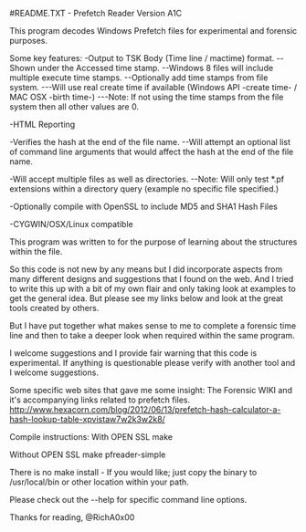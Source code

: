 #README.TXT - Prefetch Reader Version A1C

This program decodes Windows Prefetch files for experimental and forensic purposes. 

Some key features:
-Output to TSK Body (Time line / mactime) format.
--Shown under the Accessed time stamp.
--Windows 8 files will include multiple execute time stamps. 
--Optionally add time stamps from file system.
---Will use real create time if available (Windows API -create time- / MAC OSX -birth time-) 
---Note: If not using the time stamps from the file system then all other values are 0.

-HTML Reporting

-Verifies the hash at the end of the file name.
--Will attempt an optional list of command line arguments that would affect the hash at the end of the file name.

-Will accept multiple files as well as directories.
--Note: Will only test *.pf extensions within a directory query (example no specific file specified.)

-Optionally compile with OpenSSL to include MD5 and SHA1 Hash Files

-CYGWIN/OSX/Linux compatible

This program was written to for the purpose of learning about the structures within the file.

So this code is not new by any means but I did incorporate aspects from many different designs and suggestions that I found on the web.
And I tried to write this up with a bit of my own flair and only taking look at examples to get the general idea. 
But please see my links below and look at the great tools created by others. 

But I have put together what makes sense to me to complete a forensic time line and then to take a deeper look when required within the same program.

I welcome suggestions and I provide fair warning that this code is experimental. If anything is questionable please verify with another tool and I welcome suggestions.

Some specific web sites that gave me some insight:
The Forensic WIKI and it's accompanying links related to prefetch files.
http://www.hexacorn.com/blog/2012/06/13/prefetch-hash-calculator-a-hash-lookup-table-xpvistaw7w2k3w2k8/


Compile instructions:
With OPEN SSL
make

Without OPEN SSL
make pfreader-simple

There is no make install - If you would like; just copy the binary to /usr/local/bin or other location within your path.

Please check out the --help for specific command line options.

Thanks for reading,
@RichA0x00